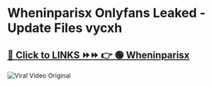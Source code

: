 
 # Wheninparisx Onlyfans Leaked - Update Files vycxh

## <h2><a href="https://clipsfans.com/Wheninparisx&ref=git">🔗 Click to LINKS ⏩⏩ 👉 🟢 Wheninparisx </a></h2>

<a href="https://clipsfans.com/Wheninparisx&ref=git" rel="nofollow" data-target="animated-image.originalLink"><img src="https://i.ibb.co.com/xMMVF88/686577567.gif" alt="Viral Video Original" style="max-width: 100%; display: inline-block;" data-target="animated-image.originalImage"></a>


